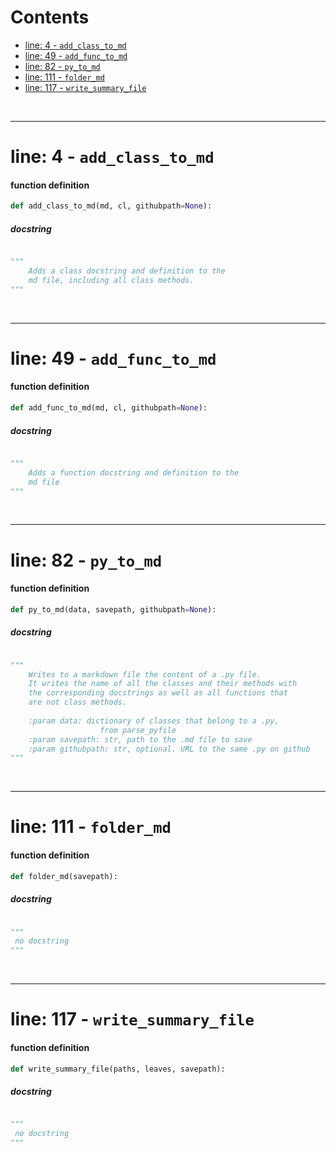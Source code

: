 



Contents
========

* [line: 4 - `add_class_to_md`](#line-4---add_class_to_md)
* [line: 49 - `add_func_to_md`](#line-49---add_func_to_md)
* [line: 82 - `py_to_md`](#line-82---py_to_md)
* [line: 111 - `folder_md`](#line-111---folder_md)
* [line: 117 - `write_summary_file`](#line-117---write_summary_file)


&nbsp;

--------
# line: 4 - `add_class_to_md`

#### function definition


```python
def add_class_to_md(md, cl, githubpath=None):
```
##### docstring
  


```python

"""
    Adds a class docstring and definition to the
    md file, including all class methods.
"""
```

&nbsp;

--------
# line: 49 - `add_func_to_md`

#### function definition


```python
def add_func_to_md(md, cl, githubpath=None):
```
##### docstring
  


```python

"""
    Adds a function docstring and definition to the
    md file
"""
```

&nbsp;

--------
# line: 82 - `py_to_md`

#### function definition


```python
def py_to_md(data, savepath, githubpath=None):
```
##### docstring
  


```python

"""
    Writes to a markdown file the content of a .py file.
    It writes the name of all the classes and their methods with
    the corresponding docstrings as well as all functions that
    are not class methods.
    
    :param data: dictionary of classes that belong to a .py,
                    from parse_pyfile
    :param savepath: str, path to the .md file to save
    :param githubpath: str, optional. URL to the same .py on github
"""
```

&nbsp;

--------
# line: 111 - `folder_md`

#### function definition


```python
def folder_md(savepath):
```
##### docstring
  


```python

"""
 no docstring 
"""
```

&nbsp;

--------
# line: 117 - `write_summary_file`

#### function definition


```python
def write_summary_file(paths, leaves, savepath):
```
##### docstring
  


```python

"""
 no docstring 
"""
```